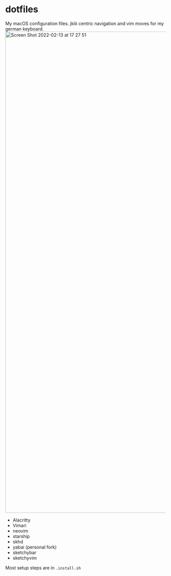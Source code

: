 # dotfiles
My macOS configuration files. jklö centric navigation and vim moves for my german keyboard.
<img width="1512" alt="Screen Shot 2022-02-13 at 17 27 51" src="https://user-images.githubusercontent.com/22680421/153762886-f0b0ed4d-b06c-40ab-933d-588ad8bb06aa.png">


* Alacritty
* Vimari
* neovim
* starship
* skhd
* yabai (personal fork)
* sketchybar
* sketchyvim

Most setup steps are in `.install.sh`
